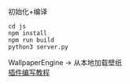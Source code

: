 初始化+编译
```batch
cd js
npm install
npm run build
python3 server.py
```
WallpaperEngine -> 从本地加载壁纸  
[插件编写教程](https://github.com/Rundll86/ShrimpOS/blob/main/how-to-develop-plugins.md)
